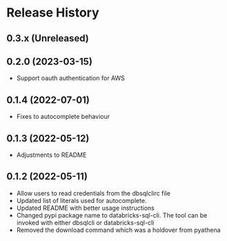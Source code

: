 # Release History

## 0.3.x (Unreleased)

## 0.2.0 (2023-03-15)

- Support oauth authentication for AWS

## 0.1.4 (2022-07-01)

- Fixes to autocomplete behaviour
## 0.1.3 (2022-05-12)

- Adjustments to README

## 0.1.2 (2022-05-11)

- Allow users to read credentials from the dbsqlclirc file
- Updated list of literals used for autocomplete.
- Updated README with better usage instructions
- Changed pypi package name to databricks-sql-cli. The tool can be invoked with either dbsqlcli or databricks-sql-cli
- Removed the download command which was a holdover from pyathena